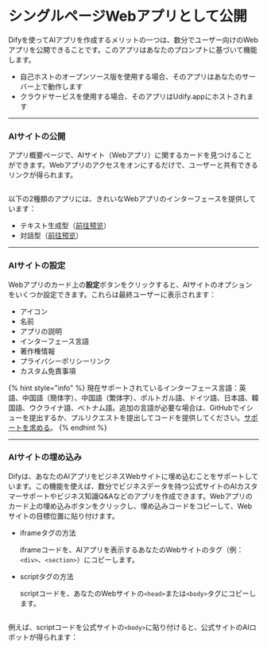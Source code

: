 # シングルページWebアプリとして公開

Difyを使ってAIアプリを作成するメリットの一つは、数分でユーザー向けのWebアプリを公開できることです。このアプリはあなたのプロンプトに基づいて機能します。

* 自己ホストのオープンソース版を使用する場合、そのアプリはあなたのサーバー上で動作します
* クラウドサービスを使用する場合、そのアプリはUdify.appにホストされます

***

### AIサイトの公開

アプリ概要ページで、AIサイト（Webアプリ）に関するカードを見つけることができます。Webアプリのアクセスをオンにするだけで、ユーザーと共有できるリンクが得られます。

<figure><img src="https://assets-docs.dify.ai//img/jp/launch-your-webapp-quickly/f3f0401a568778f8663934e518d85ffd.webp" alt=""><figcaption></figcaption></figure>

以下の2種類のアプリには、きれいなWebアプリのインターフェースを提供しています：

* テキスト生成型（[前往预览](text-generator.md)）
* 対話型（[前往预览](conversation-application.md)）

***

### AIサイトの設定

Webアプリのカード上の**設定**ボタンをクリックすると、AIサイトのオプションをいくつか設定できます。これらは最終ユーザーに表示されます：

* アイコン
* 名前
* アプリの説明
* インターフェース言語
* 著作権情報
* プライバシーポリシーリンク
* カスタム免責事項

{% hint style="info" %}
現在サポートされているインターフェース言語：英語、中国語（簡体字）、中国語（繁体字）、ポルトガル語、ドイツ語、日本語、韓国語、ウクライナ語、ベトナム語。追加の言語が必要な場合は、GitHubでイシューを提出するか、プルリクエストを提出してコードを提供してください。[サポートを求める](../../../community/support.md)。
{% endhint %}

***

### AIサイトの埋め込み

Difyは、あなたのAIアプリをビジネスWebサイトに埋め込むことをサポートしています。この機能を使えば、数分でビジネスデータを持つ公式サイトのAIカスタマーサポートやビジネス知識Q&Aなどのアプリを作成できます。Webアプリのカード上の埋め込みボタンをクリックし、埋め込みコードをコピーして、Webサイトの目標位置に貼り付けます。

*   iframeタグの方法

    iframeコードを、AIアプリを表示するあなたのWebサイトのタグ（例：`<div>`、`<section>`）にコピーします。
*   scriptタグの方法

    scriptコードを、あなたのWebサイトの`<head>`または`<body>`タグにコピーします。

<figure><img src="https://assets-docs.dify.ai//img/jp/launch-your-webapp-quickly/1727828fefce51c99339f1e2d977ce88.webp" alt=""><figcaption></figcaption></figure>

例えば、scriptコードを公式サイトの`<body>`に貼り付けると、公式サイトのAIロボットが得られます：

<figure><img src="https://assets-docs.dify.ai//img/jp/launch-your-webapp-quickly/3323f6d44761d383ef60ff7a1d14e4ac.webp" alt=""><figcaption></figcaption></figure>